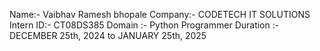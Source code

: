 Name:- Vaibhav Ramesh bhopale
Company:- CODETECH IT SOLUTIONS
Intern ID:- CT08DS385
Domain :- Python Programmer
Duration :-  DECEMBER 25th, 2024 to JANUARY 25th, 2025
